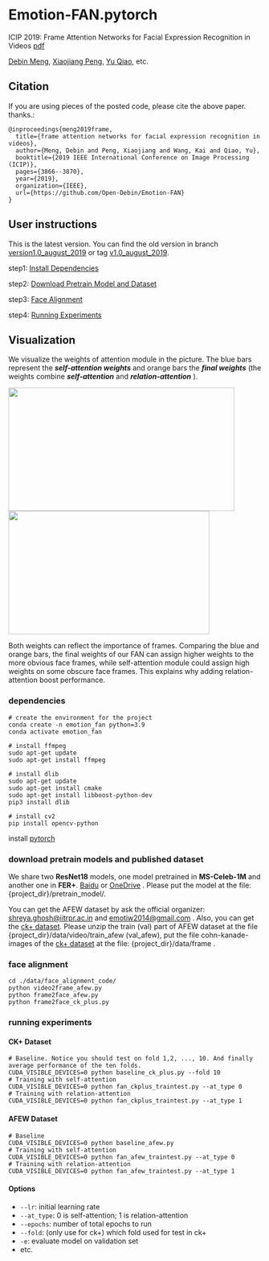 # Emotion-FAN.pytorch
 ICIP 2019: Frame Attention Networks for Facial Expression Recognition in Videos  [pdf](https://arxiv.org/pdf/1907.00193.pdf)
 
 [Debin Meng](michaeldbmeng19@outlook.com), [Xiaojiang Peng](https://pengxj.github.io/), [Yu Qiao](http://mmlab.siat.ac.cn/yuqiao/), etc.

## Citation
If you are using pieces of the posted code, please cite the above paper. thanks.:
```
@inproceedings{meng2019frame,
  title={frame attention networks for facial expression recognition in videos},
  author={Meng, Debin and Peng, Xiaojiang and Wang, Kai and Qiao, Yu},
  booktitle={2019 IEEE International Conference on Image Processing (ICIP)},
  pages={3866--3870},
  year={2019},
  organization={IEEE},
  url={https://github.com/Open-Debin/Emotion-FAN}
}
```
## User instructions
This is the latest version. You can find the old version in branch [version1.0_august_2019](https://github.com/Open-Debin/Emotion-FAN/blob/version1.0_august_2019/README.md) or tag [v1.0_august_2019](https://github.com/Open-Debin/Emotion-FAN/releases/tag/v1.0_august_2019).

step1: [Install Dependencies](#dependencies)

step2: [Download Pretrain Model and Dataset](#download-pretrain-models)

step3: [Face Alignment](#face-alignment)

step4: [Running Experiments](#running-experiments)

## Visualization
We visualize the weights of attention module in the picture. The blue bars represent the ***self-attention weights*** and orange bars the ***final weights*** (the weights combine ***self-attention*** and ***relation-attention*** ).

<img width="450" height="245" src="https://github.com/Open-Debin/Emotion-FAN/blob/master/github_materials/visualization_1.jpg"/><img width="400" height="245" src="https://github.com/Open-Debin/Emotion-FAN/blob/master/github_materials/visualization_2.jpg"/>

Both weights can reflect the importance of frames. Comparing the blue and orange bars, the final weights of our FAN can assign higher weights to the more obvious face frames, while self-attention module could assign high weights on some obscure face frames. This explains why adding relation-attention boost performance.

### dependencies
```
# create the environment for the project
conda create -n emotion_fan python=3.9
conda activate emotion_fan

# install ffmpeg
sudo apt-get update 
sudo apt-get install ffmpeg

# install dlib
sudo apt-get update
sudo apt-get install cmake
sudo apt-get install libboost-python-dev
pip3 install dlib

# install cv2
pip install opencv-python
```
install [pytorch](https://pytorch.org/get-started/locally/)

### download pretrain models and published dataset
We share two **ResNet18** models, one model pretrained in **MS-Celeb-1M** and another one in **FER+**. [Baidu](https://pan.baidu.com/s/1OgxPSSzUhaC9mPltIpp2pg) or [OneDrive](https://1drv.ms/u/s!AhGc2vUv7IQtl1Pt7FhPXr_Kofd5?e=3MvPFX) . Please put the model at the file: {project_dir}/pretrain_model/. 

You can get the AFEW dataset by ask the official organizer: shreya.ghosh@iitrpr.ac.in and emotiw2014@gmail.com . Also, you can get the [ck+ dataset](http://www.jeffcohn.net/Resources/). Please unzip the train (val) part of AFEW dataset at the file {project_dir}/data/video/train_afew (val_afew), put the file cohn-kanade-images of the [ck+ dataset](http://www.jeffcohn.net/Resources/) at the file: {project_dir}/data/frame .

### face alignment
```
cd ./data/face_alignment_code/
python video2frame_afew.py
python frame2face_afew.py
python frame2face_ck_plus.py
```

### running experiments
#### CK+ Dataset
```
# Baseline. Notice you should test on fold 1,2, ..., 10. And finally average performance of the ten folds.
CUDA_VISIBLE_DEVICES=0 python baseline_ck_plus.py --fold 10
# Training with self-attention
CUDA_VISIBLE_DEVICES=0 python fan_ckplus_traintest.py --at_type 0
# Training with relation-attention
CUDA_VISIBLE_DEVICES=0 python fan_ckplus_traintest.py --at_type 1
```
#### AFEW Dataset
```
# Baseline
CUDA_VISIBLE_DEVICES=0 python baseline_afew.py
# Training with self-attention
CUDA_VISIBLE_DEVICES=0 python fan_afew_traintest.py --at_type 0
# Training with relation-attention
CUDA_VISIBLE_DEVICES=0 python fan_afew_traintest.py --at_type 1
```
#### Options
* ``` --lr ```: initial learning rate
* ``` --at_type ```: 0 is self-attention; 1 is relation-attention
* ``` --epochs ```: number of total epochs to run
* ``` --fold ```: (only use for ck+) which fold used for test in ck+
* ``` -e ```: evaluate model on validation set
* etc.

